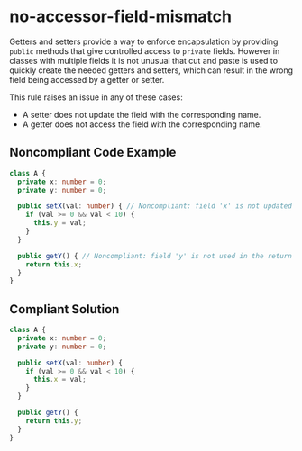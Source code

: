 # no-accessor-field-mismatch

Getters and setters provide a way to enforce encapsulation by providing `public` methods that give controlled access to `private` fields. However in classes with multiple fields it is not unusual that cut and paste is used to quickly create the needed getters and setters, which can result in the wrong field being accessed by a getter or setter.

This rule raises an issue in any of these cases:
* A setter does not update the field with the corresponding name.
* A getter does not access the field with the corresponding name.

## Noncompliant Code Example

```typescript
class A {
  private x: number = 0;
  private y: number = 0;

  public setX(val: number) { // Noncompliant: field 'x' is not updated
    if (val >= 0 && val < 10) {
      this.y = val;
    }
  }

  public getY() { // Noncompliant: field 'y' is not used in the return value
    return this.x;
  }
}
```

## Compliant Solution

```typescript
class A {
  private x: number = 0;
  private y: number = 0;

  public setX(val: number) {
    if (val >= 0 && val < 10) {
      this.x = val;
    }
  }

  public getY() {
    return this.y;
  }
}
```
